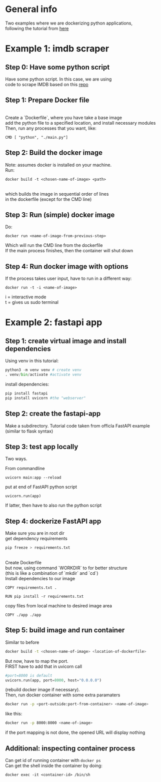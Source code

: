 # General info

Two examples where we are dockerizing python applications,
<br>
following the tutorial from [here](https://www.youtube.com/watch?v=bi0cKgmRuiA&t=7s)

# Example 1: imdb scraper

## Step 0: Have some python script

Have some python script. In this case, we are using
<br>
code to scrape IMDB based on this [repo](https://github.com/python-engineer/python-fun/blob/master/moviepicker/main.py)

## Step 1: Prepare Docker file

<br>
Create a `Dockerfile`, where you have take a base image
<br>
add the python file to a specified location, and install necessary modules
<br>
Then, run any processes that you want, like:

```
CMD [ "python", "./main.py"]
```

## Step 2: Build the docker image

Note: assumes docker is installed on your machine.
<br>
Run:

```
docker build -t <chosen-name-of-image> <path>
```

<br>
which builds the image in sequential order of lines
<br>
in the dockerfile (except for the CMD line)
<br>

## Step 3: Run (simple) docker image

Do:
<br>

```
docker run <name-of-image-from-previous-step>
```

Which will run the CMD line from the dockerfile
<br>
If the main process finishes, then the container will shut down

## Step 4: Run docker image with options

If the process takes user input, have to run in a different way:
<br>

```
docker run -t -i <name-of-image>
```

i = interactive mode
<br>
t = gives us sudo terminal

# Example 2: fastapi app

## Step 1: create virtual image and install dependencies

Using venv in this tutorial:

```python
python3 -m venv venv # create venv
. venv/bin/activate #activate venv
```

install dependencies:

```python
pip install fastapi
pip install uvicorn #the "webserver"
```

## Step 2: create the fastapi-app

Make a subdirectory. Tutorial code taken from officla FastAPI example
<br>
(similar to flask syntax)

## Step 3: test app locally

Two ways.
<br>

From commandline

```
uvicorn main:app --reload
```

put at end of FastAPI python script

```
uvicorn.run(app)
```

If latter, then have to also run the python script
<br>

## Step 4: dockerize FastAPI app

Make sure you are in root dir
<br>
get dependency requirements

```bash
pip freeze > requirements.txt
```

<br>
Create Dockerfile
<br>
but now, using command `WORKDIR` to for better structure
<br>
(this is like a combination of `mkdir` and `cd`)
<br>
Install dependencies to our image
<br>

```docker
COPY requirements.txt .

RUN pip install -r requirements.txt

```

copy files from local machine to desired image area

```docker
COPY ./app ./app
```

## Step 5: build image and run container

Similar to before

```bash
docker build -t <chosen-name-of-image> <location-of-dockerfile>
```

But now, have to map the port.
<br>
FIRST have to add that in uvicorn call

```python
#port=8000 is default
uvicorn.run(app, port=8000, host="0.0.0.0")
```

(rebuild docker image if necessary).
<br>
Then, run docker container with some extra paramaters

```bash
docker run -p <port-outside:port-from-container> <name-of-image>
```

like this:

```bash
docker run -p 8000:8000 <name-of-image>
```

if the port mapping is not done, the opened URL will display nothing

## Additional: inspecting container process

Can get id of running container with `docker ps`
<br>
Can get the shell inside the container by doing:

```docker
docker exec -it <container-id> /bin/sh
```

